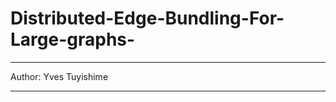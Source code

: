# Distributed-Edge-Bundling-For-Large-graphs-
***********************************************************************************
Author: Yves Tuyishime  
************************************************************************************




